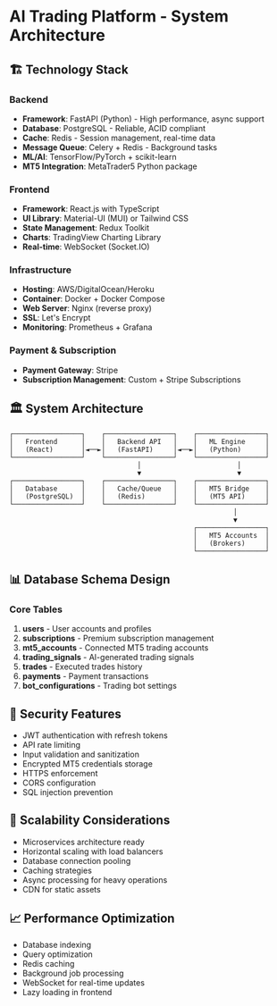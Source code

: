 # AI Trading Platform - System Architecture

## 🏗️ Technology Stack

### Backend
- **Framework**: FastAPI (Python) - High performance, async support
- **Database**: PostgreSQL - Reliable, ACID compliant
- **Cache**: Redis - Session management, real-time data
- **Message Queue**: Celery + Redis - Background tasks
- **ML/AI**: TensorFlow/PyTorch + scikit-learn
- **MT5 Integration**: MetaTrader5 Python package

### Frontend
- **Framework**: React.js with TypeScript
- **UI Library**: Material-UI (MUI) or Tailwind CSS
- **State Management**: Redux Toolkit
- **Charts**: TradingView Charting Library
- **Real-time**: WebSocket (Socket.IO)

### Infrastructure
- **Hosting**: AWS/DigitalOcean/Heroku
- **Container**: Docker + Docker Compose
- **Web Server**: Nginx (reverse proxy)
- **SSL**: Let's Encrypt
- **Monitoring**: Prometheus + Grafana

### Payment & Subscription
- **Payment Gateway**: Stripe
- **Subscription Management**: Custom + Stripe Subscriptions

## 🏛️ System Architecture

```
┌─────────────────┐    ┌─────────────────┐    ┌─────────────────┐
│   Frontend      │    │   Backend API   │    │   ML Engine     │
│   (React)       │◄──►│   (FastAPI)     │◄──►│   (Python)      │
└─────────────────┘    └─────────────────┘    └─────────────────┘
                                │                        │
                                ▼                        ▼
┌─────────────────┐    ┌─────────────────┐    ┌─────────────────┐
│   Database      │    │   Cache/Queue   │    │   MT5 Bridge    │
│   (PostgreSQL)  │    │   (Redis)       │    │   (MT5 API)     │
└─────────────────┘    └─────────────────┘    └─────────────────┘
                                                        │
                                                        ▼
                                              ┌─────────────────┐
                                              │   MT5 Accounts  │
                                              │   (Brokers)     │
                                              └─────────────────┘
```

## 📊 Database Schema Design

### Core Tables
1. **users** - User accounts and profiles
2. **subscriptions** - Premium subscription management
3. **mt5_accounts** - Connected MT5 trading accounts
4. **trading_signals** - AI-generated trading signals
5. **trades** - Executed trades history
6. **payments** - Payment transactions
7. **bot_configurations** - Trading bot settings

## 🔐 Security Features
- JWT authentication with refresh tokens
- API rate limiting
- Input validation and sanitization
- Encrypted MT5 credentials storage
- HTTPS enforcement
- CORS configuration
- SQL injection prevention

## 🚀 Scalability Considerations
- Microservices architecture ready
- Horizontal scaling with load balancers
- Database connection pooling
- Caching strategies
- Async processing for heavy operations
- CDN for static assets

## 📈 Performance Optimization
- Database indexing
- Query optimization
- Redis caching
- Background job processing
- WebSocket for real-time updates
- Lazy loading in frontend